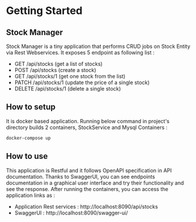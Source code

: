 # Getting Started



## Stock Manager

Stock Manager is a tiny application that performs CRUD jobs on Stock Entity via Rest Webservices.
It exposes 5 endpoint as following list :

- GET /api/stocks (get a list of stocks)
- POST /api/stocks (create a stock)
- GET /api/stocks/1 (get one stock from the list)
- PATCH /api/stocks/1 (update the price of a single stock)
- DELETE /api/stocks/1 (delete a single stock)

## How to setup
It is docker based application. Running below command in project's directory builds 2 containers, StockService and Mysql Containers :

```bash
docker-compose up
```


## How to use
This application is Restful and it follows OpenAPI specification in API documentation. Thanks to SwaggerUI, you can see endpoints documentation in a graphical user interface and try their functionality and see the response. After running the containers, you can access the application links as :

- Application Rest services : http://localhost:8090/api/stocks
- SwaggerUI : http://localhost:8090/swagger-ui/




